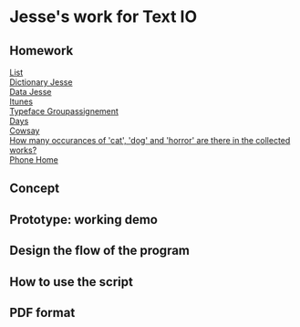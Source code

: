 # Jesse's work for Text IO 

## Homework
[List](List.pv) <br>
[Dictionary Jesse](format.py) <br>
[Data Jesse](my_data_file.py) <br>
[Itunes](itunes_file.py) <br>
[Typeface Groupassignement](typegroup.py) <br>
[Days](Days.md) <br>
[Cowsay](cowsay.md)<br>
[How many occurances of 'cat', 'dog' and 'horror' are there in the collected works?](Poe_Cat_Dog.md)<br>
[Phone Home](Phone_Home.md)<br>

## Concept

## Prototype: working demo

## Design the flow of the program

## How to use the script

## PDF format 
			
